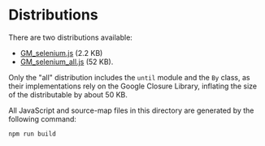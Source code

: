 # Distributions
There are two distributions available: 
 - [GM_selenium.js](GM_selenium.js) (2.2 KB)
 - [GM_selenium_all.js](GM_selenium_all.js) (52 KB).

Only the "all" distribution includes the `until` module and the `By` class, as their implementations rely on the Google Closure Library, inflating the size of the distributable by about 50 KB.

All JavaScript and source-map files in this directory are generated by the following command:
```bash
npm run build
```
